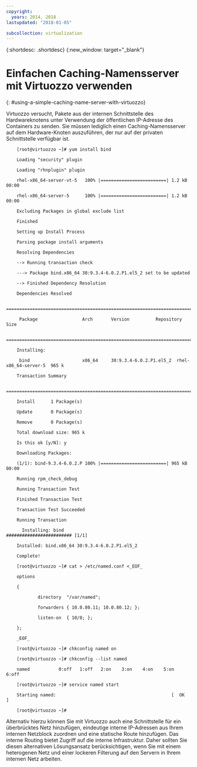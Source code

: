 ```yaml
---
copyright:
  years: 2014, 2018
lastupdated: "2018-01-05"

subcollection: virtualization
---
```

{:shortdesc: .shortdesc}
{:new_window: target="_blank"}

# Einfachen Caching-Namensserver mit Virtuozzo verwenden
{: #using-a-simple-caching-name-server-with-virtuozzo}

Virtuozzo versucht, Pakete aus der internen Schnittstelle des Hardwareknotens unter Verwendung der öffentlichen IP-Adresse des Containers zu senden. Sie müssen lediglich einen Caching-Namensserver auf dem Hardware-Knoten auszuführen, der nur auf der privaten Schnittstelle verfügbar ist.

```
    [root@virtuozzo ~]# yum install bind

    Loading "security" plugin

    Loading "rhnplugin" plugin

    rhel-x86_64-server-vt-5   100% |=========================| 1.2 kB    00:00

    rhel-x86_64-server-5      100% |=========================| 1.2 kB    00:00

    Excluding Packages in global exclude list

    Finished

    Setting up Install Process

    Parsing package install arguments

    Resolving Dependencies

    --> Running transaction check

    ---> Package bind.x86_64 30:9.3.4-6.0.2.P1.el5_2 set to be updated

    --> Finished Dependency Resolution

    Dependencies Resolved

    =============================================================================

     Package                 Arch       Version          Repository        Size

    =============================================================================

    Installing:

     bind                    x86_64     30:9.3.4-6.0.2.P1.el5_2  rhel-x86_64-server-5  965 k

    Transaction Summary

    =============================================================================

    Install      1 Package(s)

    Update       0 Package(s)

    Remove       0 Package(s)

    Total download size: 965 k

    Is this ok [y/N]: y

    Downloading Packages:

    (1/1): bind-9.3.4-6.0.2.P 100% |=========================| 965 kB    00:00

    Running rpm_check_debug

    Running Transaction Test

    Finished Transaction Test

    Transaction Test Succeeded

    Running Transaction

      Installing: bind                         ######################### [1/1]

    Installed: bind.x86_64 30:9.3.4-6.0.2.P1.el5_2

    Complete!

    [root@virtuozzo ~]# cat > /etc/named.conf <_EOF_

    options

    {

            directory  "/var/named";

            forwarders { 10.0.80.11; 10.0.80.12; };

            listen-on  { 10/8; };

    };

    _EOF_

    [root@virtuozzo ~]# chkconfig named on

    [root@virtuozzo ~]# chkconfig --list named

    named           0:off   1:off   2:on    3:on    4:on    5:on    6:off

    [root@virtuozzo ~]# service named start

    Starting named:                                            [  OK  ]

    [root@virtuozzo ~]#

```


Alternativ hierzu können Sie mit Virtuozzo auch eine Schnittstelle für ein überbrücktes Netz hinzufügen, eindeutige interne IP-Adressen aus Ihrem internen Netzblock zuordnen und eine statische Route hinzufügen. Das interne Routing bietet Zugriff auf die interne Infrastruktur. Daher sollten Sie diesen alternativen Lösungsansatz berücksichtigen, wenn Sie mit einem heterogenen Netz und einer lockeren Filterung auf den Servern in Ihrem internen Netz arbeiten.
